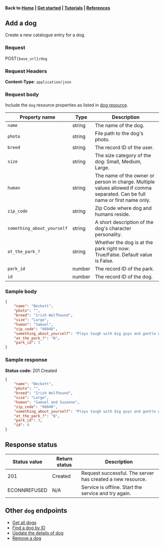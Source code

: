 <link rel="stylesheet" type="text/css" href="./assets/css/sophie-custom.css" />

#### Back to [Home](index.md) | [Get started](index.md#get-started) | [Tutorials](index.md#tutorials) | [References](index.md#reference)

## Add a dog
Create a new catalogue entry for a dog.

### Request

<span class="button" id="post">POST</span>`{base_url}/dog`


### Request Headers
**Content-Type**: `application/json`


### Request body
Include  the `dog` resource properties as listed in [dog resource](dog-ref.md).

|Property name   |Type   |Description   |   
|---|---|---|
| `name`  |string   | The name of the dog.  |
| `photo`  |string   | File path to the dog's photo.  |   
| `breed`  |string   | The record ID of the user.  |   
| `size`  |string   | The size category of the dog: Small, Medium, Large.  |   
| `human`  |string  | The name of the owner or person in charge. Multiple values allowed if comma separated. Can be full name or first name only.  | 
| `zip_code`  |string   | Zip Code where dog and humans reside.  |   
| `something_about_yourself`  |string   | A short description of the dog's character personality.  |   
| `at_the_park_?`  |string   | Whether the dog is at the park right now: True/False. Default value is False. |   
| `park_id`  |number  | The record ID of the park.  |   
| `id`  |number  | The record ID of the dog.  | 

### Sample body

```json
{
    "name": "Beckett",
    "photo": "",
    "breed": "Irish Wolfhound",
    "size": "Large",
    "human": "Samuel",
    "zip_code": "06040",
    "something_about_yourself": "Plays tough with big guys and gentle with little ones.",
    "at_the_park_?": "N",
    "park_id": 3
}
```
### Sample response
**Status code:** <span class="status-2xx">201 Created</span>
```json
{
    "name": "Beckett",
    "photo": "",
    "breed": "Irish Wolfhound",
    "size": "Large",
    "human": "Samuel and Suzanne",
    "zip_code": "06040",
    "something_about_yourself": "Plays tough with big guys and gentle with little ones.",
    "at_the_park_?": "N",
    "park_id": 3,
    "id": 8
}
```
## Response status

|Status value   | Return status  | Description   |   
|---|---|---|
| 201 | Created  | Request successful. The server has created a new resource.  | 
|ECONNREFUSED | N/A | Service is offline. Start the service and try again.|

## Other `dog` endpoints
* [Get all dogs](dog-get-all-dogs.md)
* [Find a dog by ID](dog-get-dog-by-id.md)
* [Update the details of dog](dog-update-dog.md)
* [Remove a dog](dog-delete-dog.md)